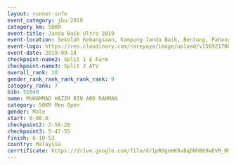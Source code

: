 ```yaml
---
layout: runner-info 
event_category: jbu-2019 
category_km: 50KM 
event-title: Janda Baik Ultra 2019 
event-location: Sekolah Kebangsaan, Kampung Janda Baik, Bentong, Pahang, Malaysia 
event-logo: https://res.cloudinary.com/raceyaya/image/upload/v1569217009/logo/janda-baik_vch1pc.jpg 
event-date: 2019-09-14 
checkpoint-name2: Split 1 E Farm 
checkpoint-name3: Split 2 ATV 
overall_rank: 10
gender_rank_rank_rank_rank_rank: 9
category_rank: 7
bib: 51040
name: MUHAMMAD HAZIM BIN ABD RAHMAN
category: 50KM Men Open
gender: Male
start: 0-00.0
checkpoint2: 2-58-28
checkpoint3: 5-47-55
finish: 6-10-53
country: Malaysia
cerrtificate: https://drive.google.com/file/d/1pR0goHK9vBqDNhB09wEVM_RNln8qFZ9Y/view?usp=sharing
---
```

